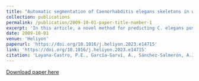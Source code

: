 ```yaml
---
title: "Automatic segmentation of Caenorhabditis elegans skeletons in worm aggregations using improved U‑Net in low‑resolution image sequences."
collection: publications
permalink: /publication/2009-10-01-paper-title-number-1
excerpt: 'In this article, a novel method for predicting C. elegans poses in cases of multi-worm aggregation and aggregation with noise is proposed. To solve this problem we use an improved U-Net model capable of obtaining images of the next aggregated worm posture. This neural network model was trained/validated using a custom-generated dataset with a synthetic image simulator. Subsequently, tested with a dataset of real images. The results obtained were greater than 75% in precision and 0.65 with Intersection over Union (IoU) values.'
date: 2009-10-01
venue: 'Heliyon'
paperurl: 'https://doi.org/10.1016/j.heliyon.2023.e14715'
link: 'https://doi.org/10.1016/j.heliyon.2023.e14715'
citation: 'Layana‑Castro, P.E., García‑Garví, A., Sánchez‑Salmerón, A.J., (2023). &quot;Automatic segmentation of Caenorhabditis elegans skeletons in worm aggregations using improved U‑Net in low‑resolution image sequences.&quot; <i>Heliyon</i>. 9(4).'
---
```

[Download paper here](https://doi.org/10.1016/j.heliyon.2023.e14715)

<!-- Recommended citation: Your Name, You. (2009). "Paper Title Number 1." <i>Journal 1</i>. 1(1). -->
